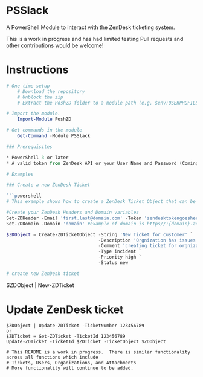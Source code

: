 PSSlack
=============

A PowerShell Module to interact with the ZenDesk ticketing system.

This is a work in progress and has had limited testing 
Pull requests and other contributions would be welcome!

# Instructions

```powershell
# One time setup
    # Download the repository
    # Unblock the zip
    # Extract the PoshZD folder to a module path (e.g. $env:USERPROFILE\Documents\WindowsPowerShell\Modules\)

# Import the module.
    Import-Module PoshZD

# Get commands in the module
    Get-Command -Module PSSlack

### Prerequisites

* PowerShell 3 or later
* A valid token from ZenDesk API or your User Name and Password (Coming Soon)

# Examples

### Create a new ZenDesk Ticket

```powershell
# This example shows how to create a ZenDesk Ticket Object that can be used to create a ZenDesk ticket

#Create your ZenDesk Headers and Domain variables
Set-ZDHeader -Email 'first.last@domain.com' -Token 'zendesktokengoeshere'
Set-ZDDomain -Domain 'domain' #example of domain is https//:{domain}.zendesk.com

$ZDObject = Create-ZDTicketObject -String 'New Ticket for customer' `
                                  -Description 'Orgnization has issues with software' `
                                  -Comment 'creating ticket for orgnization because of issues with software' `
                                  -Type incident `
                                  -Priority high `
                                  -Status new

# create new ZenDesk ticket
```
$ZDObject | New-ZDTicket

# Update ZenDesk ticket
```
$ZDObject | Update-ZDTicket -TicketNumber 123456789
or
$ZDTicket = Get-ZDTicket -TicketId 123456789
Update-ZDTicket -TicketId $ZDTicket -TicketObject $ZDObject

# This README is a work in progress.  There is similar functionality across all functions which include 
# Tickets, Users, Organizations, and Attachments
# More functionality will continue to be added.
